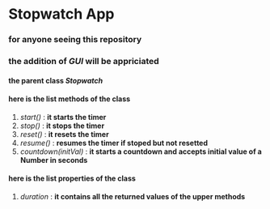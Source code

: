 # Stopwatch App
### for anyone seeing this repository
### the addition of __*GUI*__ will be appriciated

#### the parent class __*Stopwatch*__
#### here is the list methods of the class 
1. *start()* : **it starts the timer**
1. *stop()* : **it stops the timer**
1. *reset()* : **it resets the timer**
1. *resume()* : **resumes the timer if stoped but not resetted**
1. *countdown(initVal)* : **it starts a countdown and accepts initial value of a Number in seconds**

#### here is the list properties of the class
1. *duration* : **it contains all the returned values of the upper methods**